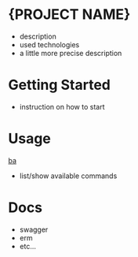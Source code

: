 # {PROJECT NAME}

- description
- used technologies
- a little more precise description

# Getting Started

- instruction on how to start

# Usage
[ba](https://en.wikipedia.org/wiki/Brainfuck)
- list/show available commands

# Docs

- swagger
- erm
- etc...